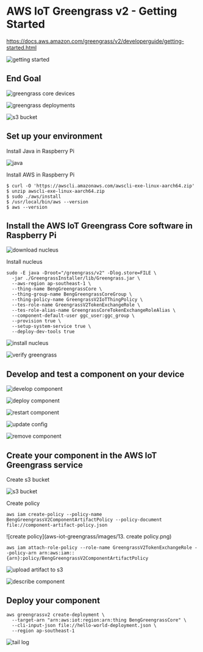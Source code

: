 # AWS IoT Greengrass v2 - Getting Started

https://docs.aws.amazon.com/greengrass/v2/developerguide/getting-started.html

![getting started](aws-iot-greengrass/images/1_getting_started.png)

## End Goal

![greengrass core devices](aws-iot-greengrass/getting-started/images/2_greengrass_core_devices.png)

![greengrass deployments](aws-iot-greengrass/images/2b_greengrass_deployments.png)

![s3 bucket](aws-iot-greengrass/getting-started/images/3_s3_bucket.png)

## Set up your environment

Install Java in Raspberry Pi

![java](aws-iot-greengrass/getting-started/images/4_install_java.png)

Install AWS in Raspberry Pi

```shell
$ curl -O 'https://awscli.amazonaws.com/awscli-exe-linux-aarch64.zip'
$ unzip awscli-exe-linux-aarch64.zip
$ sudo ./aws/install
$ /usr/local/bin/aws --version
$ aws --version
```

## Install the AWS IoT Greengrass Core software in Raspberry Pi

![download nucleus](aws-iot-greengrass/getting-started/images/5_download_nucleus.png)

Install nucleus

```shell
sudo -E java -Droot="/greengrass/v2" -Dlog.store=FILE \
  -jar ./GreengrassInstaller/lib/Greengrass.jar \
  --aws-region ap-southeast-1 \
  --thing-name BengGreengrassCore \
  --thing-group-name BengGreengrassCoreGroup \
  --thing-policy-name GreengrassV2IoTThingPolicy \
  --tes-role-name GreengrassV2TokenExchangeRole \
  --tes-role-alias-name GreengrassCoreTokenExchangeRoleAlias \
  --component-default-user ggc_user:ggc_group \
  --provision true \
  --setup-system-service true \
  --deploy-dev-tools true
```

![install nucleus](aws-iot-greengrass/getting-started/images/6_install_nucleus.png)

![verify greengrass](aws-iot-greengrass/images/7_verify_greengrass_cli.png)

## Develop and test a component on your device

![develop component](aws-iot-greengrass/images/8_develop_component.png)

![deploy component](aws-iot-greengrass/images/9_deploy_component.png)

![restart component](aws-iot-greengrass/images/10_restart_component.png)

![update config](aws-iot-greengrass/images/11_update_config.png)

![remove component](aws-iot-greengrass/images/11b_remove_component.png)

## Create your component in the AWS IoT Greengrass service

Create s3 bucket

![s3 bucket](aws-iot-greengrass/images/12_create_s3_bucket.png)

Create policy

```shell
aws iam create-policy --policy-name BengGreengrassV2ComponentArtifactPolicy --policy-document file://component-artifact-policy.json
```

![create policy](aws-iot-greengrass/images/13. create policy.png)

```shell
aws iam attach-role-policy --role-name GreengrassV2TokenExchangeRole --policy-arn arn:aws:iam::{arn}:policy/BengGreengrassV2ComponentArtifactPolicy
```

![upload artifact to s3](aws-iot-greengrass/images/14_upload_artifact_to_s3.png)

![describe component](aws-iot-greengrass/images/15_describe_component.png)

## Deploy your component

```shell
aws greengrassv2 create-deployment \
  --target-arn "arn:aws:iot:region:arn:thing BengGreengrassCore" \
  --cli-input-json file://hello-world-deployment.json \
  --region ap-southeast-1
```
![tail log](aws-iot-greengrass/images/16_tail_log.png)